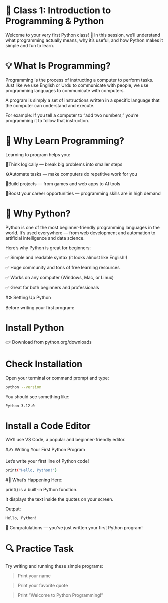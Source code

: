 # 🧠 Class 1: Introduction to Programming & Python

Welcome to your very first Python class! 🎉
In this session, we’ll understand what programming actually means, why it’s useful, and how Python makes it simple and fun to learn.

# 💡 What Is Programming?

Programming is the process of instructing a computer to perform tasks.
Just like we use English or Urdu to communicate with people, we use programming languages to communicate with computers.

A program is simply a set of instructions written in a specific language that the computer can understand and execute.

For example:
If you tell a computer to “add two numbers,” you’re programming it to follow that instruction.

# 🧩 Why Learn Programming?

Learning to program helps you:

🧠Think logically — break big problems into smaller steps

⚙️Automate tasks — make computers do repetitive work for you

💼Build projects — from games and web apps to AI tools

🚀Boost your career opportunities — programming skills are in high demand

# 🐍 Why Python?

Python is one of the most beginner-friendly programming languages in the world.
It’s used everywhere — from web development and automation to artificial intelligence and data science.

Here’s why Python is great for beginners:

✅ Simple and readable syntax (it looks almost like English!)

✅ Huge community and tons of free learning resources

✅ Works on any computer (Windows, Mac, or Linux)

✅ Great for both beginners and professionals

#⚙️ Setting Up Python

Before writing your first program:

# Install Python
👉 Download from python.org/downloads

# Check Installation
Open your terminal or command prompt and type:
```bash
python --version
```

You should see something like:
```bash
Python 3.12.0
```


# Install a Code Editor
We’ll use VS Code, a popular and beginner-friendly editor.

#✍️ Writing Your First Python Program

Let’s write your first line of Python code!
```bash
print("Hello, Python!")
```

#🧠 What’s Happening Here:

print() is a built-in Python function.

It displays the text inside the quotes on your screen.

Output:
```bash
Hello, Python!
```


🎉 Congratulations — you’ve just written your first Python program!

# 🔍 Practice Task

Try writing and running these simple programs:

> Print your name

> Print your favorite quote

> Print “Welcome to Python Programming!”



